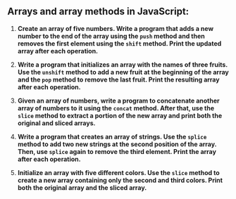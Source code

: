 ## Arrays and array methods in JavaScript:

1. **Create an array of five numbers. Write a program that adds a new number to the end of the array using the `push` method and then removes the first element using the `shift` method. Print the updated array after each operation.**

2. **Write a program that initializes an array with the names of three fruits. Use the `unshift` method to add a new fruit at the beginning of the array and the `pop` method to remove the last fruit. Print the resulting array after each operation.**

3. **Given an array of numbers, write a program to concatenate another array of numbers to it using the `concat` method. After that, use the `slice` method to extract a portion of the new array and print both the original and sliced arrays.**

4. **Write a program that creates an array of strings. Use the `splice` method to add two new strings at the second position of the array. Then, use `splice` again to remove the third element. Print the array after each operation.**

5. **Initialize an array with five different colors. Use the `slice` method to create a new array containing only the second and third colors. Print both the original array and the sliced array.**
